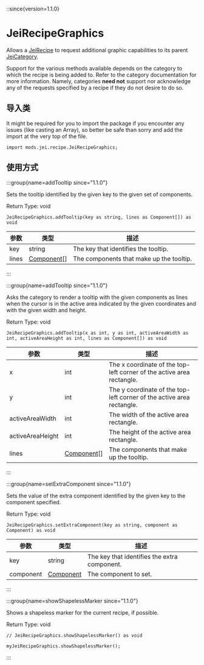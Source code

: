 ::since{version=1.1.0}
# JeiRecipeGraphics

Allows a [JeiRecipe](/mods/JEITweaker/API/Recipe/JeiRecipe) to request additional graphic capabilities to its parent [JeiCategory](/mods/JEITweaker/API/Category/JeiCategory).

 Support for the various methods available depends on the category to which the recipe is being added to. Refer to the category documentation for more information. Namely, categories <strong>need not</strong> support nor acknowledge any of the requests specified by a recipe if they do not desire to do so.

## 导入类

It might be required for you to import the package if you encounter any issues (like casting an Array), so better be safe than sorry and add the import at the very top of the file.
```zenscript
import mods.jei.recipe.JeiRecipeGraphics;
```


## 使用方式

:::group{name=addTooltip since="1.1.0"}

Sets the tooltip identified by the given key to the given set of components.

Return Type: void

```zenscript
JeiRecipeGraphics.addTooltip(key as string, lines as Component[]) as void
```

| 参数    | 类型                                         | 描述                                       |
| ----- | ------------------------------------------ | ---------------------------------------- |
| key   | string                                     | The key that identifies the tooltip.     |
| lines | [Component](/vanilla/api/text/Component)[] | The components that make up the tooltip. |


:::

:::group{name=addTooltip since="1.1.0"}

Asks the category to render a tooltip with the given components as lines when the cursor is in the active area indicated by the given coordinates and with the given width and height.

Return Type: void

```zenscript
JeiRecipeGraphics.addTooltip(x as int, y as int, activeAreaWidth as int, activeAreaHeight as int, lines as Component[]) as void
```

| 参数               | 类型                                         | 描述                                                                    |
| ---------------- | ------------------------------------------ | --------------------------------------------------------------------- |
| x                | int                                        | The x coordinate of the top-left corner of the active area rectangle. |
| y                | int                                        | The y coordinate of the top-left corner of the active area rectangle. |
| activeAreaWidth  | int                                        | The width of the active area rectangle.                               |
| activeAreaHeight | int                                        | The height of the active area rectangle.                              |
| lines            | [Component](/vanilla/api/text/Component)[] | The components that make up the tooltip.                              |


:::

:::group{name=setExtraComponent since="1.1.0"}

Sets the value of the extra component identified by the given key to the component specified.

Return Type: void

```zenscript
JeiRecipeGraphics.setExtraComponent(key as string, component as Component) as void
```

| 参数        | 类型                                       | 描述                                           |
| --------- | ---------------------------------------- | -------------------------------------------- |
| key       | string                                   | The key that identifies the extra component. |
| component | [Component](/vanilla/api/text/Component) | The component to set.                        |


:::

:::group{name=showShapelessMarker since="1.1.0"}

Shows a shapeless marker for the current recipe, if possible.

Return Type: void

```zenscript
// JeiRecipeGraphics.showShapelessMarker() as void

myJeiRecipeGraphics.showShapelessMarker();
```

:::


